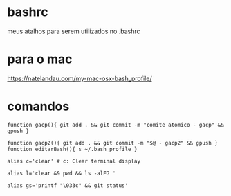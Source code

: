 # bashrc
meus atalhos para serem utilizados no .bashrc


# para o mac
https://natelandau.com/my-mac-osx-bash_profile/

# comandos
`
function gacp(){
  git add . && git commit -m "comite atomico - gacp" && gpush
}
`

`
function gacp2(){
  git add . && git commit -m "$@ - gacp2" && gpush
}
`
`
function editarBash(){
  s ~/.bash_profile
}
`

`alias c='clear' # c: Clear terminal display`

`alias l='clear && pwd && ls -alFG '`

`alias gs='printf "\033c" && git status'`
